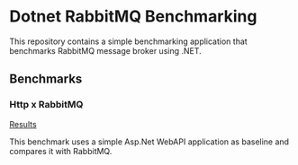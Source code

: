 ﻿# Dotnet RabbitMQ Benchmarking

This repository contains a simple benchmarking application that benchmarks RabbitMQ message broker using .NET.

## Benchmarks

### Http x RabbitMQ

[Results](Results/Http_vs_Rabbit/Benchmarking.Benchmarks.MessageSizeBenchmark-report-github.md)

This benchmark uses a simple Asp.Net WebAPI application as baseline and compares it with RabbitMQ.
